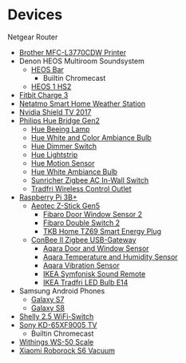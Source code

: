 # Devices
Netgear Router
* [Brother MFC-L3770CDW Printer](https://www.brother.co.uk/printers/laser-printers/mfc-l3770cdw)
* Denon HEOS Multiroom Soundsystem
  * [HEOS Bar](https://www.denon.com/en-gb/shop/amplifiersmrs/heosbar)
    * Builtin Chromecast
  * [HEOS 1 HS2](https://www.denon.com/en-gb/shop/speakers/heos1hs2)
* [Fitbit Charge 3](https://www.fitbit.com/eu/charge3)
* [Netatmo Smart Home Weather Station](https://www.netatmo.com/en-us/weather/weatherstation)
* [Nvidia Shield TV 2017](https://www.nvidia.com/en-us/shield/specs)
* [Philips Hue Bridge Gen2](https://www2.meethue.com/en-us/p/hue-bridge/046677458478)
  * [Hue Beeing Lamp](https://www2.meethue.com/en-us/p/hue-white-ambiance-being-ceiling-light/4100448U7)
  * [Hue White and Color Ambiance Bulb](https://www2.meethue.com/en-us/p/hue-white-and-color-ambiance-1-pack-e26/046677548483)
  * [Hue Dimmer Switch](https://www2.meethue.com/en-us/p/hue-dimmer-switch/046677473372)
  * [Hue Lightstrip](https://www2.meethue.com/en-us/p/hue-white-and-color-ambiance-lightstrip-plus-base-pack/719015548)
  * [Hue Motion Sensor](https://www2.meethue.com/en-us/p/hue-motion-sensor/046677473389)
  * [Hue White Ambiance Bulb](https://www2.meethue.com/en-us/p/hue-white-ambiance-single-bulb-e12/046677468927)
  * [Sunricher Zigbee AC In-Wall Switch](https://www.sunricher.com/zigbee-ac-in-wall-switch-sr-zg9101sac-hp-switch.html)
  * [Tradfri Wireless Control Outlet](https://www.ikea.com/us/en/p/tradfri-wireless-control-outlet-30356169)
* [Raspberry Pi 3B+](https://www.raspberrypi.org/products/raspberry-pi-3-model-b-plus)
  * [Aeotec Z-Stick Gen5](https://aeotec.com/z-wave-usb-stick/)
    * [Fibaro Door Window Sensor 2](https://www.fibaro.com/en/products/door-window-sensor)
    * [Fibaro Double Switch 2](https://www.fibaro.com/en/products/switches)
    * [TKB Home TZ69 Smart Energy Plug](http://www.tkbhome.com/Z-Wave-Smart-Energy-Plug-in-with-meter-function_012_128.html)
  * [ConBee II Zigbee USB-Gateway](https://phoscon.de/en/conbee2)
    * [Aqara Door and Window Sensor](https://www.aqara.com/us/door_and_window_sensor.html)
    * [Aqara Temperature and Humidity Sensor](https://www.aqara.com/us/temperature_humidity_sensor.html)
    * [Aqara Vibration Sensor](https://www.aqara.com/us/vibration_sensor.html)
    * [IKEA Symfonisk Sound Remote](https://www.ikea.com/us/en/p/symfonisk-sound-remote-black-10433847)
    * [IKEA Tradfri LED Bulb E14](https://www.ikea.com/us/en/p/tradfri-led-bulb-e12-400-lumen-wireless-dimmable-warm-white-chandelier-opal-40365267)
* Samsung Android Phones
  * [Galaxy S7](https://www.samsung.com/us/support/owners/product/galaxy-s7-unlocked#productInfo)
  * [Galaxy S8](https://www.samsung.com/us/support/owners/product/galaxy-s8-unlocked#productInfo)
* [Shelly 2.5 WiFi-Switch](https://shelly.cloud/products/shelly-25-smart-home-automation-relay)
* [Sony KD-65XF9005 TV](https://www.sony.co.uk/electronics/support/televisions-projectors-lcd-tvs-android-/kd-65xf9005/specifications)
  * Builtin Chromecast
* [Withings WS-50 Scale](https://support.withings.com/hc/en-us/categories/200118207-Smart-Body-Analyzer-WS-50-)
* [Xiaomi Roborock S6 Vacuum](https://us.roborock.com/pages/roborock-s6)
